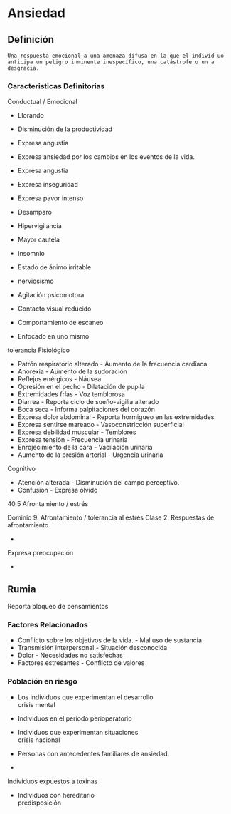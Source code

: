 # Ansiedad
## Definición
	Una respuesta emocional a una amenaza difusa en la que el individ uo anticipa un peligro inminente inespecífico, una catástrofe o un a desgracia.

### Caracteristicas Definitorias
Conductual / Emocional   
- Llorando   
- Disminución de la productividad   
- Expresa angustia   
- Expresa ansiedad por los cambios 
en los eventos de la vida.   
- Expresa angustia   
- Expresa inseguridad   
- Expresa pavor intenso   
- Desamparo   
- Hipervigilancia   
 
 
 
 
 
 
- Mayor cautela   
- insomnio   
- Estado de ánimo irritable   
- nerviosismo   
- Agitación psicomotora   
- Contacto visual reducido   
- Comportamiento de escaneo   
- Enfocado en uno mismo   
 
 
 
 
 
 
 
 
 
 
 
 
 
 
 tolerancia
   Fisiológico   
- Patrón respiratorio alterado  - Aumento de la frecuencia 
cardíaca  
- Anorexia  - Aumento de la sudoración  
- Reflejos enérgicos  - Náusea  
- Opresión en el pecho  - Dilatación de pupila  
- Extremidades frías  - Voz temblorosa  
- Diarrea  - Reporta ciclo de sueño-vigilia 
alterado  
- Boca seca  - Informa palpitaciones del 
corazón  
- Expresa dolor abdominal  - Reporta hormigueo en las 
extremidades  
- Expresa sentirse mareado  - Vasoconstricción superficial  
- Expresa debilidad muscular  - Temblores  
- Expresa tensión  - Frecuencia urinaria  
- Enrojecimiento de la cara  - Vacilación urinaria  
- Aumento de la presión arterial  - Urgencia urinaria  
 
Cognitivo   
- Atención alterada  - Disminución del campo perceptivo.   
- Confusión  - Expresa olvido   
 
40
5 
  Afrontamiento / estrés
 
Dominio 9. Afrontamiento / tolerancia al estrés  Clase 2. Respuestas de afrontamiento  
 
 
 
-  
 
 
 
Expresa preocupación   
 
 
 
-  
 
 
 
Rumia    
-  
Reporta bloqueo de pensamientos

### Factores Relacionados
- Conflicto sobre los objetivos de 
la vida.  - Mal uso de 
sustancia  
- Transmisión interpersonal  - Situación 
desconocida  
- Dolor  - Necesidades no 
satisfechas  
- Factores estresantes  - Conflicto de 
valores

### Población en riesgo
- Los individuos que experimentan 
el desarrollo   
crisis mental    
- Individuos en el período 
perioperatorio   
- Individuos que experimentan 
situaciones   
crisis nacional   
- Personas con antecedentes 
familiares de ansiedad.   
 
-  
Individuos expuestos a 
toxinas   
- Individuos con hereditario   
predisposición

